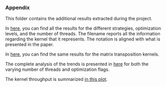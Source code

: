 ### Appendix

This folder contains the additional results extracted during the project.

In [here](appendices/plots/symm), you can find all the results for the different strategies, optimization levels, and the number of threads.
The filename reports all the information regarding the kernel that it represents. The notation is aligned with what is presented in the paper.

In [here](appendices/plots/tra), you can find the same results for the matrix transposition kernels.

The complete analysis of the trends is presented in [here](appendices/plots/trends) for both the varying number of threads and optimization flags.

The kernel throughput is summarized [in this plot](appendices/plots/peak_performance.pdf).
